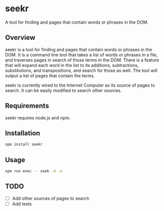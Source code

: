 # seekr
A tool for finding and pages that contain words or phrases in the DOM.

## Overview

seekr is a tool for finding and pages that contain words or phrases in the DOM. 
It is a command line tool that takes a list of words or phrases in a file, and
traverses pages in search of those terms in the DOM. There is a feature that
will expand each word in the list to its additions, subtractions, substitutions,
and transpositions, and search for those as well. The tool will output a list of
pages that contain the terms.

seekr is currently wired to the Internet Computer as its source of pages to
search. It can be easily modified to search other sources.

## Requirements

seekr requires node.js and npm.

## Installation

```bash
npm install seekr
```

## Usage

```bash
npm run exec -- seek -d -e
```

## TODO
- [ ] Add other sources of pages to search
- [ ] Add tests